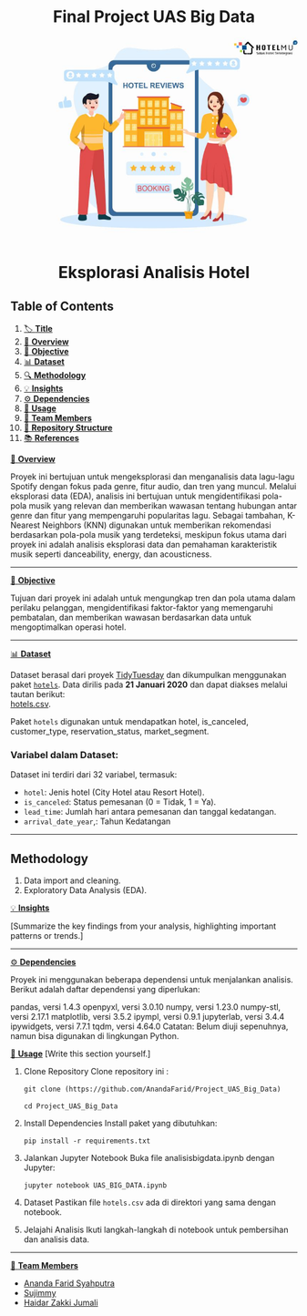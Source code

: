 # **<center>Final Project UAS Big Data</center>**


![LOGO](blog-7-strategi-meningkatkan-review-positif-dari-tamu-hotel-67-l.jpg)

# <center>Eksplorasi Analisis Hotel </center>

## **Table of Contents**

1. [🏷️ **Title**](#Title)
2. [🌟 **Overview**](#Overview)
3. [🎯 **Objective**](#Objective)
4. [📊 **Dataset**](#Dataset)
5. [🔍 **Methodology**](#Methodology)
6. [💡 **Insights**](#Insights)
7. [⚙️ **Dependencies**](#Dependencies)
8. [🚀 **Usage**](#Usage)
9. [👥 **Team Members**](#Team-Members)
10. [📂 **Repository Structure**](#Repository-Structure)
11. [📚 **References**](#References)


[🌟 **Overview**](#Overview)

Proyek ini bertujuan untuk mengeksplorasi dan menganalisis data lagu-lagu Spotify dengan fokus pada genre, fitur audio, dan tren yang muncul. Melalui eksplorasi data (EDA), analisis ini bertujuan untuk mengidentifikasi pola-pola musik yang relevan dan memberikan wawasan tentang hubungan antar genre dan fitur yang mempengaruhi popularitas lagu. Sebagai tambahan, K-Nearest Neighbors (KNN) digunakan untuk memberikan rekomendasi berdasarkan pola-pola musik yang terdeteksi, meskipun fokus utama dari proyek ini adalah analisis eksplorasi data dan pemahaman karakteristik musik seperti danceability, energy, dan acousticness.

---

[🎯 **Objective**](#Objective)

Tujuan dari proyek ini adalah untuk mengungkap tren dan pola utama dalam perilaku pelanggan, mengidentifikasi faktor-faktor yang memengaruhi pembatalan, dan memberikan wawasan berdasarkan data untuk mengoptimalkan operasi hotel.

---

[📊 **Dataset**](#Dataset)

Dataset berasal dari proyek [TidyTuesday](https://github.com/rfordatascience/tidytuesday) dan dikumpulkan menggunakan paket [`hotels`](https://github.com/rfordatascience/tidytuesday/blob/main/data/2020/2020-02-11/hotels.csv). Data dirilis pada **21 Januari 2020** dan dapat diakses melalui tautan berikut:  
[hotels.csv](https://github.com/rfordatascience/tidytuesday/blob/main/data/2020/2020-02-11/hotels.csv).

Paket `hotels` digunakan untuk mendapatkan hotel, is_canceled, customer_type, reservation_status, market_segment.

### Variabel dalam Dataset:
Dataset ini terdiri dari 32 variabel, termasuk:
- `hotel`: Jenis hotel (City Hotel atau Resort Hotel).
- `is_canceled`: Status pemesanan (0 = Tidak, 1 = Ya).
- `lead_time`: Jumlah hari antara pemesanan dan tanggal kedatangan.
- `arrival_date_year`,: Tahun Kedatangan

---

## **Methodology**

1. Data import and cleaning.
2. Exploratory Data Analysis (EDA).

[💡 **Insights**](#Insights)

[Summarize the key findings from your analysis, highlighting important patterns or trends.]

---

[⚙️ **Dependencies**](#Dependencies)

Proyek ini menggunakan beberapa dependensi untuk menjalankan analisis. Berikut adalah daftar dependensi yang diperlukan:

pandas, versi 1.4.3
openpyxl, versi 3.0.10
numpy, versi 1.23.0
numpy-stl, versi 2.17.1
matplotlib, versi 3.5.2
ipympl, versi 0.9.1
jupyterlab, versi 3.4.4
ipywidgets, versi 7.7.1
tqdm, versi 4.64.0
Catatan: Belum diuji sepenuhnya, namun bisa digunakan di lingkungan Python.

[🚀 **Usage**](#Usage)
[Write this section yourself.]
1. Clone Repository
Clone repository ini :
    
    ```
    git clone (https://github.com/AnandaFarid/Project_UAS_Big_Data)
    ```
    ```
    cd Project_UAS_Big_Data
    ```
2. Install Dependencies
Install paket yang dibutuhkan:
    ```
    pip install -r requirements.txt
    ```
3. Jalankan Jupyter Notebook
Buka file analisisbigdata.ipynb dengan Jupyter:
    ```
    jupyter notebook UAS_BIG_DATA.ipynb
    ```
4. Dataset
Pastikan file `hotels.csv` ada di direktori yang sama dengan notebook.

5. Jelajahi Analisis
Ikuti langkah-langkah di notebook untuk pembersihan dan analisis data.

---

[👥 **Team Members**](#Team-Members)

   * [Ananda Farid Syahputra](https://github.com/) 
   * [Sujimmy](https://github.com/) 
   * [Haidar Zakki Jumali](https://github.com/) 
